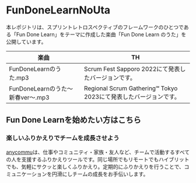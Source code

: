 # FunDoneLearnNoUta

本レポジトリは、スプリントレトロスペクティブのフレームワークのひとつである「Fun Done Learn」をテーマに作成した楽曲「Fun Done Learn のうた」を公開しています。

|  楽曲  |  TH  |
| ---- | ---- |
|  FunDoneLearnのうた.mp3 |  Scrum Fest Sapporo 2022にて発表したバージョンです。  |
|  FunDoneLearnのうた〜新春ver〜.mp3  |  Regional Scrum Gathering℠ Tokyo 2023にて発表したバージョンです。 |

## Fun Done Learnを始めたい方はこちら
### 楽しいふりかえりでチームを成長させよう
[anycommu](https://anycommu.web.app)は、仕事やコミュニティ・家族・友人など、チームで活動するすべての人を支援するふりかえりツールです。同じ場所でもリモートでもハイブリットでも、気軽にサクッと楽しくふりかえり。定期的にふりかえりを行うことで、コミュニケーションを円滑にしチームの成長をお手伝いします。